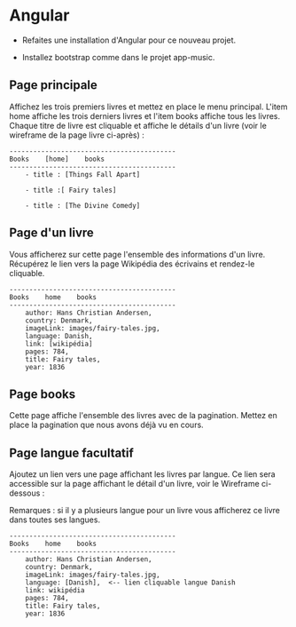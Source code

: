 # Angular

- Refaites une installation d'Angular pour ce nouveau projet.

- Installez bootstrap comme dans le projet app-music.

## Page principale 

Affichez les trois premiers livres et mettez en place le menu principal. L'item home affiche les trois derniers livres et l'item books affiche tous les livres. Chaque titre de livre est cliquable et affiche le détails d'un livre (voir le wireframe de la page livre ci-après) :

```text
------------------------------------------
Books    [home]    books
------------------------------------------
    - title : [Things Fall Apart]

    - title :[ Fairy tales]

    - title : [The Divine Comedy]
```

## Page d'un livre

Vous afficherez sur cette page l'ensemble des informations d'un livre. Récupérez le lien vers la page Wikipédia des écrivains et rendez-le cliquable.

```text
------------------------------------------
Books    home    books
------------------------------------------
    author: Hans Christian Andersen,
    country: Denmark,
    imageLink: images/fairy-tales.jpg,
    language: Danish,
    link: [wikipédia]
    pages: 784,
    title: Fairy tales,
    year: 1836
```

## Page books 

Cette page affiche l'ensemble des livres avec de la pagination. Mettez en place la pagination que nous avons déjà vu en cours.

## Page langue facultatif 

Ajoutez un lien vers une page affichant les livres par langue. Ce lien sera accessible sur la page affichant le détail d'un livre, voir le Wireframe ci-dessous :

Remarques : si il y a plusieurs langue pour un livre vous afficherez ce livre dans toutes ses langues.

```text
------------------------------------------
Books    home    books 
------------------------------------------
    author: Hans Christian Andersen,
    country: Denmark,
    imageLink: images/fairy-tales.jpg,
    language: [Danish],  <-- lien cliquable langue Danish
    link: wikipédia
    pages: 784,
    title: Fairy tales,
    year: 1836
```